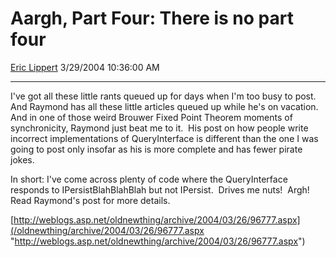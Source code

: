 # Aargh, Part Four: There is no part four

[Eric Lippert](https://social.msdn.microsoft.com/profile/Eric%20Lippert) 3/29/2004 10:36:00 AM

-----

I've got all these little rants queued up for days when I'm too busy to post.  And Raymond has all these little articles queued up while he's on vacation.  And in one of those weird Brouwer Fixed Point Theorem moments of synchronicity, Raymond just beat me to it.  His post on how people write incorrect implementations of QueryInterface is different than the one I was going to post only insofar as his is more complete and has fewer pirate jokes.

In short: I've come across plenty of code where the QueryInterface responds to IPersistBlahBlahBlah but not IPersist.  Drives me nuts\!  Argh\!  Read Raymond's post for more details. 

[http://weblogs.asp.net/oldnewthing/archive/2004/03/26/96777.aspx](/oldnewthing/archive/2004/03/26/96777.aspx "http://weblogs.asp.net/oldnewthing/archive/2004/03/26/96777.aspx")

